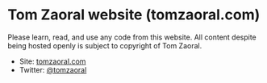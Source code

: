 # Tom Zaoral website (tomzaoral.com)

Please learn, read, and use any code from this website. All content despite being hosted openly is subject to copyright of Tom Zaoral.

* Site: [tomzaoral.com](http://tomzaoral.com)
* Twitter: [@tomzaoral](http://twitter.com/tomzaoral)

